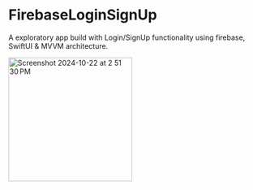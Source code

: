 # FirebaseLoginSignUp
A exploratory app build with Login/SignUp functionality using firebase, SwiftUI &amp; MVVM architecture.


<img width="244" alt="Screenshot 2024-10-22 at 2 51 30 PM" src="https://github.com/user-attachments/assets/e97700d3-c5a4-4a60-af66-17569f0053a6">

